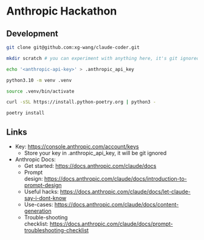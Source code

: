 # Anthropic Hackathon

## Development

```sh
git clone git@github.com:xg-wang/claude-coder.git

mkdir scratch # you can experiment with anything here, it's git ignored

echo '<anthropic-api-key>' > .anthropic_api_key

python3.10 -m venv .venv

source .venv/bin/activate

curl -sSL https://install.python-poetry.org | python3 -

poetry install
```

## Links

- Key: https://console.anthropic.com/account/keys
    - Store your key in .anthropic_api_key, it will be git ignored
- Anthropic Docs:
    - Get started: https://docs.anthropic.com/claude/docs
    - Prompt design: https://docs.anthropic.com/claude/docs/introduction-to-prompt-design
    - Useful hacks: https://docs.anthropic.com/claude/docs/let-claude-say-i-dont-know
    - Use-cases: https://docs.anthropic.com/claude/docs/content-generation
    - Trouble-shooting checklist: https://docs.anthropic.com/claude/docs/prompt-troubleshooting-checklist
